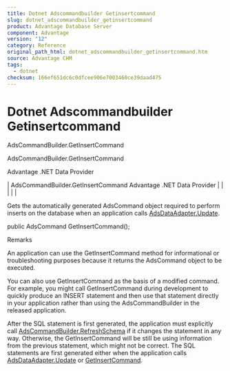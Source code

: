 ```yaml
---
title: Dotnet Adscommandbuilder Getinsertcommand
slug: dotnet_adscommandbuilder_getinsertcommand
product: Advantage Database Server
component: Advantage
version: "12"
category: Reference
original_path_html: dotnet_adscommandbuilder_getinsertcommand.htm
source: Advantage CHM
tags:
  - dotnet
checksum: 166ef651dc6c0dfcee906e7003460ce39daad475
---
```


# Dotnet Adscommandbuilder Getinsertcommand

AdsCommandBuilder.GetInsertCommand

AdsCommandBuilder.GetInsertCommand

Advantage .NET Data Provider

| AdsCommandBuilder.GetInsertCommand  Advantage .NET Data Provider |  |  |  |  |

Gets the automatically generated AdsCommand object required to perform inserts on the database when an application calls [AdsDataAdapter.Update](dotnet_adsdataadapter_update.md).

public AdsCommand GetInsertCommand();

Remarks

An application can use the GetInsertCommand method for informational or troubleshooting purposes because it returns the AdsCommand object to be executed.

You can also use GetInsertCommand as the basis of a modified command. For example, you might call GetInsertCommand during development to quickly produce an INSERT statement and then use that statement directly in your application rather than using the AdsCommandBuilder in the released application.

After the SQL statement is first generated, the application must explicitly call [AdsCommandBuilder.RefreshSchema](dotnet_adscommandbuilder_refreshschema.md) if it changes the statement in any way. Otherwise, the GetInsertCommand will be still be using information from the previous statement, which might not be correct. The SQL statements are first generated either when the application calls [AdsDataAdapter.Update](dotnet_adsdataadapter_update.md) or [GetInsertCommand](dotnet_adscommandbuilder_getinsertcommand.md).
